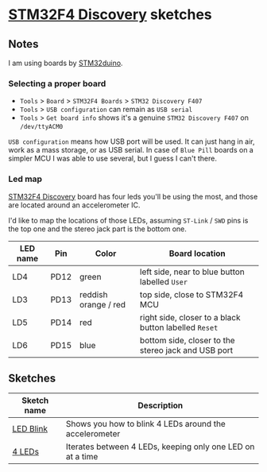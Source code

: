 # [STM32F4 Discovery](https://www.st.com/en/evaluation-tools/stm32f4discovery.html) sketches

## Notes

I am using boards by [STM32duino](https://www.stm32duino.com/).

### Selecting a proper board

* `Tools` > `Board` > `STM32F4 Boards` > `STM32 Discovery F407`
* `Tools` > `USB configuration` can remain as `USB serial`
* `Tools` > `Get board info` shows it's a genuine `STM32 Discovery F407` on `/dev/ttyACM0`

`USB configuration` means how USB port will be used. It can just hang in air, work as a mass storage, or as USB serial.
In case of `Blue Pill` boards on a simpler MCU I was able to use several, but I guess I can't there.

### Led map

[STM32F4 Discovery](https://www.st.com/en/evaluation-tools/stm32f4discovery.html) board has four leds you'll be using the most, and those are located around an accelerometer IC.

I'd like to map the locations of those LEDs, assuming `ST-Link` / `SWD` pins is the top one and the stereo jack part is the bottom one.

| LED name | Pin  | Color                | Board location                                        |
| -------- | ---- | -------------------- | ----------------------------------------------------- |
| LD4      | PD12 | green                | left side, near to blue button labelled `User`        |
| LD3      | PD13 | reddish orange / red | top side, close to STM32F4 MCU                        |
| LD5      | PD14 | red                  | right side, closer to a black button labelled `Reset` |
| LD6      | PD15 | blue                 | bottom side, closer to the stereo jack and USB port   |

## Sketches

| Sketch name             | Description                                                |
| ----------------------- | ---------------------------------------------------------- |
| [LED Blink](/LED_Blink) | Shows you how to blink 4 LEDs around the accelerometer     |
| [4 LEDs](/4_LEDs)       | Iterates between 4 LEDs, keeping only one LED on at a time |
